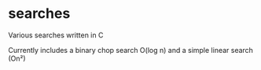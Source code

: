 # searches
Various searches written in C

Currently includes a binary chop search O(log n) and a simple linear search (On²)
